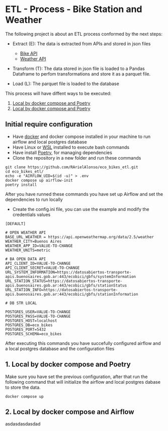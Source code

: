 # ETL - Process - Bike Station and Weather

The following project is about an ETL process conformed by the next steps:

- Extract (E): The data is extracted from APIs and stored in json files
    * [Bike API](https://buenosaires.gob.ar/apis)
    * [Weather API](https://api.openweathermap.org/data/2.5/weather)

- Transform (T): The data stored in json file is loaded to a Pandas Dataframe to perfom transformations and store it as a parquet file.

- Load (L): The parquet file is loaded to the database

This process will have diffent ways to be executed:

1. [Local by docker compose and Poetry](##-1.-Local-by-docker-compose-and-Poetry) 
1. [Local by docker compose and Poetry](##-2.-Local-by-docker-compose-and-Airflow)

## Initial require configuration
- Have [docker](https://docs.docker.com/get-docker/) and docker compose installed in your machine to run airflow and local postgres database
- Have Linux or [WSL](https://learn.microsoft.com/es-es/windows/wsl/install) installed to execute bash commands
- Have install [Poetry](https://python-poetry.org/docs/), for managing dependencies
- Clone the repository in a new folder and run these commands

``` 
git clone https://github.com/RArielAlonso/eco_bikes_etl.git
cd eco_bikes_etl/
echo -e "AIRFLOW_UID=$(id -u)" > .env
docker compose up airflow-init
poetry install
``` 
After you have runned these commands you have set up Airflow and set the dependencies to run locally

- Create the config.ini file, you can use the example and modify the credentials values
``` 
[DEFAULT]

# OPEN WEATHER API
BASE_URL_WEATHER = https://api.openweathermap.org/data/2.5/weather
WEATHER_CITY=Buenos Aires
WEATHER_APP_ID=VALUE-TO-CHANGE
WEATHER_UNITS=metric

# BA OPEN DATA API
API_CLIENT_ID=VALUE-TO-CHANGE
API_CLIENT_SECRET=VALUE-TO-CHANGE
URL_SYSTEM_INFORMATION=https://datosabiertos-transporte-apis.buenosaires.gob.ar:443/ecobici/gbfs/systemInformation
URL_STATION_STATUS=https://datosabiertos-transporte-apis.buenosaires.gob.ar:443/ecobici/gbfs/stationStatus
URL_STATION_INFO=https://datosabiertos-transporte-apis.buenosaires.gob.ar:443/ecobici/gbfs/stationInformation

# DB STR LOCAL

POSTGRES_USER=VALUE-TO-CHANGE
POSTGRES_PASS=VALUE-TO-CHANGE
POSTGRES_HOST=localhost
POSTGRES_DB=eco_bikes
POSTGRES_PORT=5432
POSTGRES_SCHEMA=eco_bikes
``` 

After executing this commands you have succefully configured airflow and a local postgres database and the configuration files

## 1. Local by docker compose and Poetry

Make sure you have set the previous configuration, after that run the following command that will initialize the airflow and local postgres dabase to store the data.

``` 
docker compose up
``` 



## 2. Local by docker compose and Airflow

















asdasdasdasdad